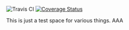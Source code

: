 ![Travis CI](https://travis-ci.org/karel-rehor/widget.svg?branch=master) [![Coverage Status](https://coveralls.io/repos/github/karel-rehor/widget/badge.svg?branch=master)](https://coveralls.io/github/karel-rehor/widget?branch=master)

This is just a test space for various things.
AAA
